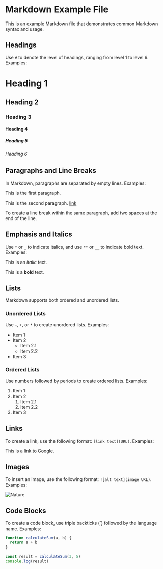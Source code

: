 # Markdown Example File

This is an example Markdown file that demonstrates common Markdown syntax and usage.

## Headings

Use `#` to denote the level of headings, ranging from level 1 to level 6. Examples:

# Heading 1
## Heading 2
### Heading 3
#### Heading 4
##### Heading 5
###### Heading 6

## Paragraphs and Line Breaks

In Markdown, paragraphs are separated by empty lines. Examples:

This is the first paragraph.

This is the second paragraph. [link](#)

To create a line break within the same paragraph, add two spaces at the end of the line.

## Emphasis and Italics

Use `*` or `_` to indicate italics, and use `**` or `__` to indicate bold text. Examples:

This is an *italic* text.

This is a **bold** text.

## Lists

Markdown supports both ordered and unordered lists.

### Unordered Lists

Use `-`, `+`, or `*` to create unordered lists. Examples:

- Item 1
- Item 2
	- Item 2.1
	- Item 2.2
- Item 3

### Ordered Lists

Use numbers followed by periods to create ordered lists. Examples:

1. Item 1
2. Item 2
	1. Item 2.1
	2. Item 2.2
3. Item 3

## Links

To create a link, use the following format: `[link text](URL)`. Examples:

This is a [link to Google](https://www.google.com).

## Images

To insert an image, use the following format: `![alt text](image URL)`. Examples:

![Nature](https://picsum.photos/1000/300)

## Code Blocks

To create a code block, use triple backticks (\`) followed by the language name. Examples:

```js
function calculateSum(a, b) {
  return a + b
}

const result = calculateSum(3, 5)
console.log(result)
```
